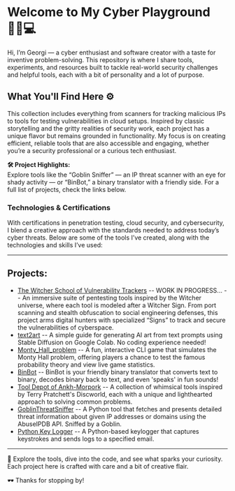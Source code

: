 <h1>Welcome to My Cyber Playground 🕵️‍♂️💻</h1>

<p>Hi, I’m Georgi — a cyber enthusiast and software creator with a taste for inventive problem-solving. This repository is where I share tools, experiments, and resources built to tackle real-world security challenges and helpful tools, each with a bit of personality and a lot of purpose.</p>

<h2>What You'll Find Here ⚙️</h2>

<p>This collection includes everything from scanners for tracking malicious IPs to tools for testing vulnerabilities in cloud setups. Inspired by classic storytelling and the gritty realities of security work, each project has a unique flavor but remains grounded in functionality. My focus is on creating efficient, reliable tools that are also accessible and engaging, whether you’re a security professional or a curious tech enthusiast.</p>

**🛠 Project Highlights:**  
Explore tools like the “Goblin Sniffer” — an IP threat scanner with an eye for shady activity — or “BinBot,” a binary translator with a friendly side. For a full list of projects, check the links below.

<h3>Technologies & Certifications</h3>
<p>With certifications in penetration testing, cloud security, and cybersecurity, I blend a creative approach with the standards needed to address today’s cyber threats. Below are some of the tools I’ve created, along with the technologies and skills I’ve used:</p>

---

<h2>Projects:</h2>

<ul>
    <li><a href="https://github.com/goro-dim/The-Witcher-School-of-Vulnerability-Trackers">The Witcher School of Vulnerability Trackers</a>
        <span>-- WORK IN PROGRESS... -- An immersive suite of pentesting tools inspired by the Witcher universe, where each tool is modeled after a Witcher Sign. From port scanning and stealth obfuscation to social engineering defenses, this project arms digital hunters with specialized “Signs” to track and secure the vulnerabilities of cyberspace. <br>
    </li>
    <li><a href="https://github.com/goro-dim/text2art/">text2art</a>
        <span> -- A simple guide for generating AI art from text prompts using Stable Diffusion on Google Colab. No coding experience needed! <br>
    </li>
    <li><a href="https://github.com/goro-dim/Monty_Hall_problem/">Monty_Hall_problem</a>
        <span> -- A fun, interactive CLI game that simulates the Monty Hall problem, offering players a chance to test the famous probability theory and view live game statistics. <br>
    </li>
    <li><a href="https://github.com/goro-dim/BinBot/">BinBot</a>
        <span> -- BinBot is your friendly binary translator that converts text to binary, decodes binary back to text, and even 'speaks' in fun sounds! <br>
    </li>
    <li><a href="https://github.com/goro-dim/Tool-Depot-of-Ankh-Morpork/">Tool Depot of Ankh-Morpork</a>
        <span> -- A collection of whimsical tools inspired by Terry Pratchett's Discworld, each with a unique and lighthearted approach to solving common problems. <br>
    </li>
    <li><a href="https://github.com/goro-dim/net_info">GoblinThreatSniffer</a>
        <span> -- A Python tool that fetches and presents detailed threat information about given IP addresses or domains using the AbuseIPDB API. Sniffed by a Goblin. <br>
    </li>
    <li><a href="https://github.com/goro-dim/k_logger/">Python Key Logger</a>
        <span> -- A Python-based keylogger that captures keystrokes and sends logs to a specified email. <br>
    </li>
</ul>


<hr>

<p>🧪 Explore the tools, dive into the code, and see what sparks your curiosity. Each project here is crafted with care and a bit of creative flair.</p>

<p> 🕶️ Thanks for stopping by!</p>



